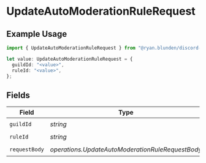 # UpdateAutoModerationRuleRequest

## Example Usage

```typescript
import { UpdateAutoModerationRuleRequest } from "@ryan.blunden/discord-sdk/models/operations";

let value: UpdateAutoModerationRuleRequest = {
  guildId: "<value>",
  ruleId: "<value>",
};
```

## Fields

| Field                                            | Type                                             | Required                                         | Description                                      |
| ------------------------------------------------ | ------------------------------------------------ | ------------------------------------------------ | ------------------------------------------------ |
| `guildId`                                        | *string*                                         | :heavy_check_mark:                               | N/A                                              |
| `ruleId`                                         | *string*                                         | :heavy_check_mark:                               | N/A                                              |
| `requestBody`                                    | *operations.UpdateAutoModerationRuleRequestBody* | :heavy_check_mark:                               | N/A                                              |